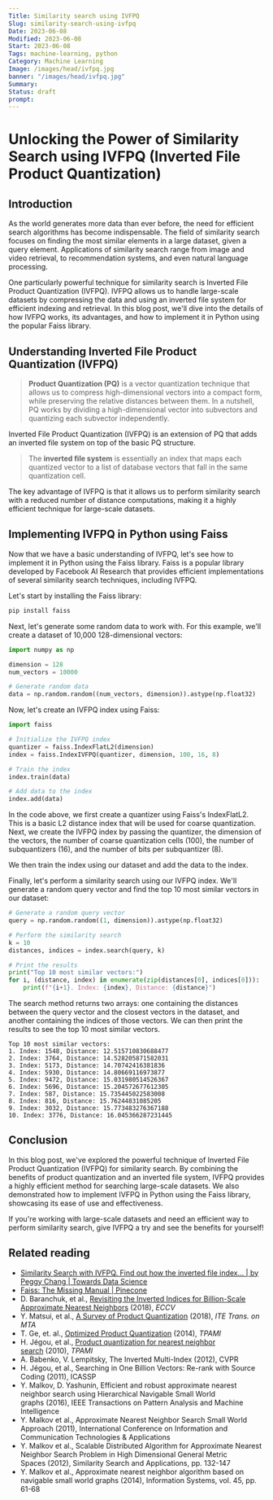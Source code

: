 ```yaml
---
Title: Similarity search using IVFPQ
Slug: similarity-search-using-ivfpq
Date: 2023-06-08
Modified: 2023-06-08
Start: 2023-06-08
Tags: machine-learning, python
Category: Machine Learning
Image: /images/head/ivfpq.jpg
banner: "/images/head/ivfpq.jpg"
Summary: 
Status: draft
prompt:
---
```


# Unlocking the Power of Similarity Search using IVFPQ (Inverted File Product Quantization)

## Introduction

As the world generates more data than ever before, the need for efficient search algorithms has become indispensable. The field of similarity search focuses on finding the most similar elements in a large dataset, given a query element. Applications of similarity search range from image and video retrieval, to recommendation systems, and even natural language processing.

One particularly powerful technique for similarity search is Inverted File Product Quantization (IVFPQ). IVFPQ allows us to handle large-scale datasets by compressing the data and using an inverted file system for efficient indexing and retrieval. In this blog post, we'll dive into the details of how IVFPQ works, its advantages, and how to implement it in Python using the popular Faiss library.

## Understanding Inverted File Product Quantization (IVFPQ)

> **Product Quantization (PQ)** is a vector quantization technique that allows us to compress high-dimensional vectors into a compact form, while preserving the relative distances between them. In a nutshell, PQ works by dividing a high-dimensional vector into subvectors and quantizing each subvector independently.

Inverted File Product Quantization (IVFPQ) is an extension of PQ that adds an inverted file system on top of the basic PQ structure. 

> The **inverted file system** is essentially an index that maps each quantized vector to a list of database vectors that fall in the same quantization cell.

The key advantage of IVFPQ is that it allows us to perform similarity search with a reduced number of distance computations, making it a highly efficient technique for large-scale datasets.

## Implementing IVFPQ in Python using Faiss

Now that we have a basic understanding of IVFPQ, let's see how to implement it in Python using the Faiss library. Faiss is a popular library developed by Facebook AI Research that provides efficient implementations of several similarity search techniques, including IVFPQ.

Let's start by installing the Faiss library:

```sh
pip install faiss
```

Next, let's generate some random data to work with. For this example, we'll create a dataset of 10,000 128-dimensional vectors:

```python
import numpy as np

dimension = 128
num_vectors = 10000

# Generate random data
data = np.random.random((num_vectors, dimension)).astype(np.float32)
```

Now, let's create an IVFPQ index using Faiss:

```python
import faiss

# Initialize the IVFPQ index
quantizer = faiss.IndexFlatL2(dimension)
index = faiss.IndexIVFPQ(quantizer, dimension, 100, 16, 8)

# Train the index
index.train(data)

# Add data to the index
index.add(data)
```

In the code above, we first create a quantizer using Faiss's IndexFlatL2. This is a basic L2 distance index that will be used for coarse quantization. Next, we create the IVFPQ index by passing the quantizer, the dimension of the vectors, the number of coarse quantization cells (100), the number of subquantizers (16), and the number of bits per subquantizer (8).

We then train the index using our dataset and add the data to the index.

Finally, let's perform a similarity search using our IVFPQ index. We'll generate a random query vector and find the top 10 most similar vectors in our dataset:

```python
# Generate a random query vector
query = np.random.random((1, dimension)).astype(np.float32)

# Perform the similarity search
k = 10
distances, indices = index.search(query, k)

# Print the results
print("Top 10 most similar vectors:")
for i, (distance, index) in enumerate(zip(distances[0], indices[0])):
    print(f"{i+1}. Index: {index}, Distance: {distance}")
```

The search method returns two arrays: one containing the distances between the query vector and the closest vectors in the dataset, and another containing the indices of those vectors. We can then print the results to see the top 10 most similar vectors.
```
Top 10 most similar vectors: 
1. Index: 1548, Distance: 12.515710830688477 
2. Index: 3764, Distance: 14.528205871582031 
3. Index: 5173, Distance: 14.70742416381836 
4. Index: 5930, Distance: 14.80669116973877 
5. Index: 9472, Distance: 15.031980514526367 
6. Index: 5696, Distance: 15.204572677612305 
7. Index: 587, Distance: 15.735445022583008 
8. Index: 816, Distance: 15.76244831085205 
9. Index: 3032, Distance: 15.773483276367188 
10. Index: 3776, Distance: 16.045366287231445
```

## Conclusion

In this blog post, we've explored the powerful technique of Inverted File Product Quantization (IVFPQ) for similarity search. By combining the benefits of product quantization and an inverted file system, IVFPQ provides a highly efficient method for searching large-scale datasets. We also demonstrated how to implement IVFPQ in Python using the Faiss library, showcasing its ease of use and effectiveness.

If you're working with large-scale datasets and need an efficient way to perform similarity search, give IVFPQ a try and see the benefits for yourself!

## Related reading
- [Similarity Search with IVFPQ. Find out how the inverted file index… | by Peggy Chang | Towards Data Science](https://towardsdatascience.com/similarity-search-with-ivfpq-9c6348fd4db3)
- [Faiss: The Missing Manual | Pinecone](https://www.pinecone.io/learn/series/faiss)
- D. Baranchuk, et al., [Revisiting the Inverted Indices for Billion-Scale Approximate Nearest Neighbors](https://link.zhihu.com/?target=https%3A//arxiv.org/pdf/1802.02422.pdf) (2018), _ECCV_
- Y. Matsui, et al., [A Survey of Product Quantization](https://link.zhihu.com/?target=https%3A//www.jstage.jst.go.jp/article/mta/6/1/6_2/_pdf) (2018), _ITE Trans. on MTA_
- T. Ge, et. al., [Optimized Product Quantization](https://link.zhihu.com/?target=http%3A//kaiminghe.com/publications/pami13opq.pdf) (2014), _TPAMI_
- H. Jégou, et al., [Product quantization for nearest neighbor search](https://link.zhihu.com/?target=https%3A//lear.inrialpes.fr/pubs/2011/JDS11/jegou_searching_with_quantization.pdf) (2010), _TPAMI_
- A. Babenko, V. Lempitsky, The Inverted Multi-Index (2012), CVPR
- H. Jégou, et al., Searching in One Billion Vectors: Re-rank with Source Coding (2011), ICASSP
- Y. Malkov, D. Yashunin, Efficient and robust approximate nearest neighbor search using Hierarchical Navigable Small World graphs (2016), IEEE Transactions on Pattern Analysis and Machine Intelligence
- Y. Malkov et al., Approximate Nearest Neighbor Search Small World Approach (2011), International Conference on Information and Communication Technologies & Applications
- Y. Malkov et al., Scalable Distributed Algorithm for Approximate Nearest Neighbor Search Problem in High Dimensional General Metric Spaces (2012), Similarity Search and Applications, pp. 132-147
- Y. Malkov et al., Approximate nearest neighbor algorithm based on navigable small world graphs (2014), Information Systems, vol. 45, pp. 61-68
